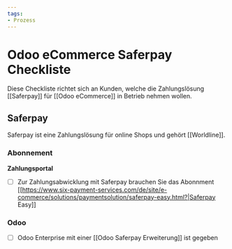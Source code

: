 ```yaml
---
tags:
- Prozess
---
```


# Odoo eCommerce Saferpay Checkliste

Diese Checkliste richtet sich an Kunden, welche die Zahlungslösung [[Saferpay]] für [[Odoo eCommerce]] in Betrieb nehmen wollen.

## Saferpay

Saferpay ist eine Zahlungslösung für online Shops und gehört [[Worldline]].

### Abonnement

**Zahlungsportal**

- [ ] Zur Zahlungsabwicklung mit Saferpay brauchen Sie das Abonnment [[https://www.six-payment-services.com/de/site/e-commerce/solutions/paymentsolution/saferpay-easy.html?|Saferpay Easy]]

### Odoo

- [ ] Odoo Enterprise mit einer [[Odoo Saferpay Erweiterung]] ist gegeben
